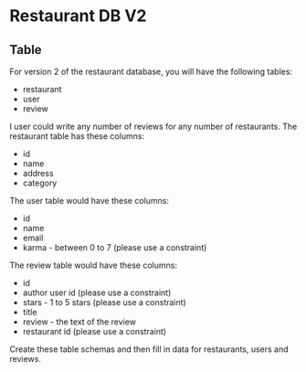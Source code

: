 # Restaurant DB V2

## Table

For version 2 of the restaurant database, you will have the following tables:

* restaurant
* user
* review

I user could write any number of reviews for any number of restaurants. The restaurant table has these columns:

* id
* name
* address
* category

The user table would have these columns:

* id
* name
* email
* karma - between 0 to 7 (please use a constraint)

The review table would have these columns:

* id
* author user id (please use a constraint)
* stars - 1 to 5 stars (please use a constraint)
* title
* review - the text of the review
* restaurant id (please use a constraint)

Create these table schemas and then fill in data for restaurants, users and reviews.
